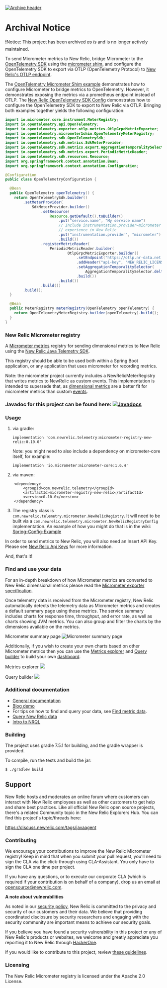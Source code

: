 [![Archive header](https://github.com/newrelic/opensource-website/raw/master/src/images/categories/Archived.png)](https://opensource.newrelic.com/oss-category/#archived)

# Archival Notice

❗Notice: This project has been archived _as is_ and is no longer actively maintained.

To send Micrometer metrics to New Relic, bridge Micrometer to the [OpenTelemetry SDK](https://github.com/open-telemetry/opentelemetry-java) using the [micrometer shim](https://github.com/open-telemetry/opentelemetry-java/tree/main/micrometer1-shim), and configure the OpenTelemetry SDK to export via OTLP (OpenTelemetry Protocol) to [New Relic's OTLP endpoint](https://docs.newrelic.com/docs/more-integrations/open-source-telemetry-integrations/opentelemetry/opentelemetry-setup).

The [OpenTelemetry Micrometer Shim example](https://github.com/open-telemetry/opentelemetry-java-docs/tree/main/micrometer-shim) demonstrates how to configure Micrometer to bridge metrics to OpenTelemetry. However, it demonstrates exposing the metrics via a prometheus endpoint instead of OTLP. The [New Relic OpenTelemetry SDK Config](https://github.com/newrelic/newrelic-opentelemetry-examples/tree/main/java/sdk-nr-config) demonstrates how to configure the OpenTelemetry SDK to export to New Relic via OTLP. Bringing both examples together yields the following configuration:

```java
import io.micrometer.core.instrument.MeterRegistry;
import io.opentelemetry.api.OpenTelemetry;
import io.opentelemetry.exporter.otlp.metrics.OtlpGrpcMetricExporter;
import io.opentelemetry.micrometer1shim.OpenTelemetryMeterRegistry;
import io.opentelemetry.sdk.OpenTelemetrySdk;
import io.opentelemetry.sdk.metrics.SdkMeterProvider;
import io.opentelemetry.sdk.metrics.export.AggregationTemporalitySelector;
import io.opentelemetry.sdk.metrics.export.PeriodicMetricReader;
import io.opentelemetry.sdk.resources.Resource;
import org.springframework.context.annotation.Bean;
import org.springframework.context.annotation.Configuration;

@Configuration
public class OpenTelemetryConfiguration {

  @Bean
  public OpenTelemetry openTelemetry() {
    return OpenTelemetrySdk.builder()
        .setMeterProvider(
            SdkMeterProvider.builder()
                .setResource(
                    Resource.getDefault().toBuilder()
                        .put("service.name", "My service name")
                        // Include instrumentation.provider=micrometer to enable micrometer metrics
                        // experience in New Relic
                        .put("instrumentation.provider", "micrometer")
                        .build())
                .registerMetricReader(
                    PeriodicMetricReader.builder(
                            OtlpGrpcMetricExporter.builder()
                                .setEndpoint("https://otlp.nr-data.net:4317")
                                .addHeader("api-key", "NEW_RELIC_LICENSE_KEY")
                                .setAggregationTemporalitySelector(
                                    AggregationTemporalitySelector.deltaPreferred())
                                .build())
                        .build())
                .build())
        .build();
  }

  @Bean
  public MeterRegistry meterRegistry(OpenTelemetry openTelemetry) {
    return OpenTelemetryMeterRegistry.builder(openTelemetry).build();
  }
}
```

### New Relic Micrometer registry

A [Micrometer metrics](https://micrometer.io/) registry for sending dimensional metrics to New Relic using the [New Relic Java Telemetry SDK](https://github.com/newrelic/newrelic-telemetry-sdk-java).

This registry should be able to be used both within a Spring Boot application, or any application that uses
micrometer for recording metrics.

Note: the micrometer project currently includes a NewRelicMeterRegistry that writes metrics to NewRelic as 
custom events. This implementation is intended to supersede that, as [dimensional metrics](https://docs.newrelic.com/docs/using-new-relic/data/understand-data/new-relic-data-types#dimensional-metrics) are a better fit for micrometer metrics than custom [events](https://docs.newrelic.com/docs/using-new-relic/data/understand-data/new-relic-data-types#events-new-relic). 

### Javadoc for this project can be found here: [![Javadocs][javadoc-image]][javadoc-url]

[javadoc-image]: https://www.javadoc.io/badge/com.newrelic.telemetry/micrometer-registry-new-relic.svg
[javadoc-url]: https://www.javadoc.io/doc/com.newrelic.telemetry/micrometer-registry-new-relic

### Usage

1) via gradle: 
  
    `implementation 'com.newrelic.telemetry:micrometer-registry-new-relic:0.10.0'`

    Note: you might need to also include a dependency on micrometer-core itself, for example:

    `implementation 'io.micrometer:micrometer-core:1.6.4'`
    
2) via maven:

```
    <dependency>
        <groupId>com.newrelic.telemetry</groupId>
        <artifactId>micrometer-registry-new-relic</artifactId>
        <version>0.10.0</version>
    </dependency>
```

3) The registry class is `com.newrelic.telemetry.micrometer.NewRelicRegistry`. 
It will need to be built via a `com.newrelic.telemetry.micrometer.NewRelicRegistryConfig` implementation. An example of how you might do that is in the wiki: [Spring-Config-Example](https://github.com/newrelic/micrometer-registry-newrelic/wiki/Spring-Config-Example)

In order to send metrics to New Relic, you will also need an Insert API Key. Please see [New Relic Api Keys](https://docs.newrelic.com/docs/apis/get-started/intro-apis/types-new-relic-api-keys#) for more information.

And, that's it!

### Find and use your data

For an in-depth breakdown of how Micrometer metrics are converted to New Relic dimensional metrics please read the [Micrometer exporter specification](https://github.com/newrelic/newrelic-exporter-specs/tree/master/micrometer).

Once telemetry data is received from the Micrometer registry, New Relic automatically detects the telemetry data as Micrometer metrics and creates a default summary page using those metrics. The service summary includes charts for response time, throughput, and error rate, as well as charts showing JVM metrics. You can also group and filter the charts by the dimensions available on the metrics.

Micrometer summary page
![Micrometer summary page](images/micrometer-nerdlet.png)

Additionally, if you wish to create your own charts based on other Micrometer metrics then you can use the [Metrics explorer](https://docs.newrelic.com/docs/insights/use-insights-ui/explore-data/metric-explorer-search-chart-metric-timeslice-data) and [Query builder](https://docs.newrelic.com/docs/query-your-data/explore-query-data/query-builder/introduction-query-builder) to build your own [dashboard](https://docs.newrelic.com/docs/query-your-data/explore-query-data/dashboards/introduction-dashboards).

Metrics explorer
![](images/metrics-explorer.png)

Query builder
![](images/query-builder.png)

### Additional documentation

* [General documentation](https://docs.newrelic.com/docs/integrations/open-source-telemetry-integrations/micrometer/micrometer-metrics-registry)
* [Blog demo](https://blog.newrelic.com/product-news/how-to-monitor-spring-boot-applications-using-micrometer-metrics/)
* For tips on how to find and query your data, see [Find metric data](https://docs.newrelic.com/docs/data-ingest-apis/get-data-new-relic/metric-api/introduction-metric-api#find-data).
* [Query New Relic data](https://docs.newrelic.com/docs/using-new-relic/data/understand-data/query-new-relic-data)
* [Intro to NRQL](https://docs.newrelic.com/docs/query-data/nrql-new-relic-query-language/getting-started/introduction-nrql)

### Building

The project uses gradle 7.5.1 for building, and the gradle wrapper is provided.

To compile, run the tests and build the jar:

`$ ./gradlew build`

## Support

New Relic hosts and moderates an online forum where customers can interact with New Relic employees as well as other customers to get help and share best practices. Like all official New Relic open source projects, there's a related Community topic in the New Relic Explorers Hub. You can find this project's topic/threads here:

https://discuss.newrelic.com/tags/javaagent

### Contributing

We encourage your contributions to improve the New Relic Micrometer registry! Keep in mind that when you submit your pull request, you'll need to sign the CLA via the click-through using CLA-Assistant. You only have to sign the CLA one time per project.

If you have any questions, or to execute our corporate CLA (which is required if your contribution is on behalf of a company), drop us an email at opensource@newrelic.com.

**A note about vulnerabilities**

As noted in our [security policy](../../security/policy), New Relic is committed to the privacy and security of our customers and their data. We believe that providing coordinated disclosure by security researchers and engaging with the security community are important means to achieve our security goals.

If you believe you have found a security vulnerability in this project or any of New Relic's products or websites, we welcome and greatly appreciate you reporting it to New Relic through [HackerOne](https://hackerone.com/newrelic).

If you would like to contribute to this project, review [these guidelines](./CONTRIBUTING.md).

### Licensing

The New Relic Micrometer registry is licensed under the Apache 2.0 License.
